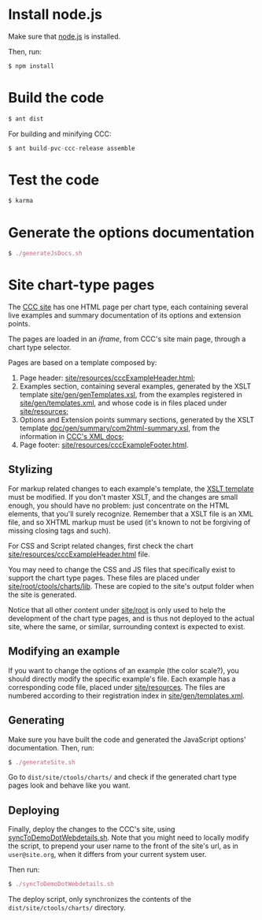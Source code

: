 # Install node.js

Make sure that [node.js](http://nodejs.org/) is installed.

Then, run:

```nix
$ npm install
```

# Build the code

```nix
$ ant dist
```

For building and minifying CCC:

```nix
$ ant build-pvc-ccc-release assemble
```

# Test the code

```nix
$ karma
```

# Generate the options documentation

```nix
$ ./generateJsDocs.sh
```

# Site chart-type pages

The [CCC site](http://ccc.webdetails.org) has one HTML page per chart type, 
each containing several live examples 
and summary documentation of its options and extension points.

The pages are loaded in an _iframe_, from CCC's site main page, through a chart type selector.

Pages are based on a template composed by:

1. Page header: [site/resources/cccExampleHeader.html](https://github.com/webdetails/ccc/blob/master/site/resources/cccExampleHeader.html);
2. Examples section, containing several examples, 
   generated by the 
   XSLT template [site/gen/genTemplates.xsl](https://github.com/webdetails/ccc/blob/master/site/gen/genTemplates.xsl#L64),
   from the examples registered in [site/gen/templates.xml](https://github.com/webdetails/ccc/blob/master/site/gen/templates.xml),
   and whose code is in files placed under [site/resources](https://github.com/webdetails/ccc/tree/master/site/resources);
3. Options and Extension points summary sections, 
   generated by the 
   XSLT template [doc/gen/summary/com2html-summary.xsl](https://github.com/webdetails/ccc/blob/master/doc/gen/summary/com2html-summary.xsl), 
   from the information in [CCC's XML docs](https://github.com/webdetails/ccc/tree/master/doc/model);
4. Page footer: [site/resources/cccExampleFooter.html](https://github.com/webdetails/ccc/blob/master/site/resources/cccExampleFooter.html).

## Stylizing

For markup related changes to each example's template, 
the [XSLT template](https://github.com/webdetails/ccc/blob/master/site/gen/genTemplates.xsl#L64)
must be modified.
If you don't master XSLT, 
and the changes are small enough, 
you should have no problem: 
just concentrate on the HTML elements, that you'll surely recognize.
Remember that a XSLT file is an XML file, and so XHTML markup must be used
(it's known to not be forgiving of missing closing tags and such).

For CSS and Script related changes, 
first check the 
chart [site/resources/cccExampleHeader.html](https://github.com/webdetails/ccc/blob/master/site/resources/cccExampleHeader.html) file.

You may need to change the CSS and JS files that specifically exist to support the chart type pages.
These files are placed 
under [site/root/ctools/charts/lib](https://github.com/webdetails/ccc/tree/master/site/root/ctools/charts/lib).
These are copied to the site's output folder when the site is generated.

Notice that all other content
under [site/root](https://github.com/webdetails/ccc/tree/master/site/root)
is only used to help the development of the chart type pages,
and is thus not deployed to the actual site,
where the same, or similar, 
surrounding context is expected to exist.


## Modifying an example

If you want to change the options of an example (the color scale?), 
you should directly modify the specific example's file.
Each example has a corresponding code file, 
placed under [site/resources](https://github.com/webdetails/ccc/tree/master/site/resources).
The files are numbered according to their 
registration index in [site/gen/templates.xml](https://github.com/webdetails/ccc/blob/master/site/gen/templates.xml).


## Generating

Make sure you have built the code and generated the JavaScript options' documentation.
Then, run:

```nix
$ ./generateSite.sh
```

Go to `dist/site/ctools/charts/` and check if the generated chart type pages look and behave like you want.


## Deploying

Finally, deploy the changes to the CCC's site, 
using [syncToDemoDotWebdetails.sh](https://github.com/webdetails/ccc/blob/master/syncToDemoDotWebdetails.sh).
Note that you might need to locally modify the script, 
to prepend your user name to the front of the
site's url, as in `user@site.org`, when it differs from your current system user.

Then run:

```nix
$ ./syncToDemoDotWebdetails.sh
```
The deploy script, only synchronizes the contents of the `dist/site/ctools/charts/` directory.